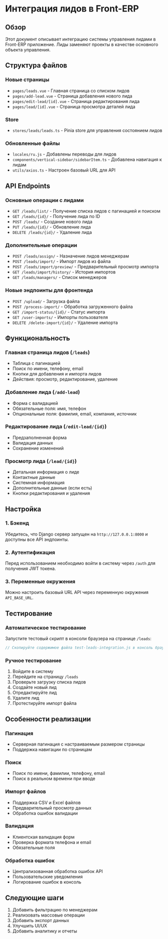 # Интеграция лидов в Front-ERP

## Обзор

Этот документ описывает интеграцию системы управления лидами в Front-ERP приложение. Лиды заменяют проекты в качестве основного объекта управления.

## Структура файлов

### Новые страницы
- `pages/leads.vue` - Главная страница со списком лидов
- `pages/add-lead.vue` - Страница добавления нового лида
- `pages/edit-lead/[id].vue` - Страница редактирования лида
- `pages/lead/[id].vue` - Страница просмотра деталей лида

### Store
- `stores/leads/leads.ts` - Pinia store для управления состоянием лидов

### Обновленные файлы
- `locales/ru.js` - Добавлены переводы для лидов
- `components/vertical-sidebar/sidebarItem.ts` - Добавлена навигация к лидам
- `utils/axios.ts` - Настроен базовый URL для API

## API Endpoints

### Основные операции с лидами
- `GET /leads/list/` - Получение списка лидов с пагинацией и поиском
- `GET /leads/{id}/` - Получение лида по ID
- `POST /leads/` - Создание нового лида
- `PUT /leads/{id}/` - Обновление лида
- `DELETE /leads/{id}/` - Удаление лида

### Дополнительные операции
- `POST /leads/assign/` - Назначение лидов менеджерам
- `POST /leads/import/` - Импорт лидов из файла
- `POST /leads/import/preview/` - Предварительный просмотр импорта
- `GET /leads/import/history/` - История импортов
- `GET /leads/managers/` - Список менеджеров

### Новые эндпоинты для фронтенда
- `POST /upload/` - Загрузка файла
- `POST /process-import/` - Обработка загруженного файла
- `GET /import-status/{id}/` - Статус импорта
- `GET /user-imports/` - Импорты пользователя
- `DELETE /delete-import/{id}/` - Удаление импорта

## Функциональность

### Главная страница лидов (`/leads`)
- Таблица с пагинацией
- Поиск по имени, телефону, email
- Кнопки для добавления и импорта лидов
- Действия: просмотр, редактирование, удаление

### Добавление лида (`/add-lead`)
- Форма с валидацией
- Обязательные поля: имя, телефон
- Опциональные поля: фамилия, email, компания, источник

### Редактирование лида (`/edit-lead/{id}`)
- Предзаполненная форма
- Валидация данных
- Сохранение изменений

### Просмотр лида (`/lead/{id}`)
- Детальная информация о лиде
- Контактные данные
- Системная информация
- Дополнительные данные (если есть)
- Кнопки редактирования и удаления

## Настройка

### 1. Бэкенд
Убедитесь, что Django сервер запущен на `http://127.0.0.1:8000` и доступны все API эндпоинты.

### 2. Аутентификация
Перед использованием необходимо войти в систему через `/auth` для получения JWT токена.

### 3. Переменные окружения
Можно настроить базовый URL API через переменную окружения `API_BASE_URL`.

## Тестирование

### Автоматическое тестирование
Запустите тестовый скрипт в консоли браузера на странице `/leads`:

```javascript
// Скопируйте содержимое файла test-leads-integration.js в консоль браузера
```

### Ручное тестирование
1. Войдите в систему
2. Перейдите на страницу `/leads`
3. Проверьте загрузку списка лидов
4. Создайте новый лид
5. Отредактируйте лид
6. Удалите лид
7. Протестируйте импорт файла

## Особенности реализации

### Пагинация
- Серверная пагинация с настраиваемым размером страницы
- Поддержка навигации по страницам

### Поиск
- Поиск по имени, фамилии, телефону, email
- Поиск в реальном времени при вводе

### Импорт файлов
- Поддержка CSV и Excel файлов
- Предварительный просмотр данных
- Обработка ошибок валидации

### Валидация
- Клиентская валидация форм
- Проверка формата телефона и email
- Обязательные поля

### Обработка ошибок
- Централизованная обработка ошибок API
- Пользовательские уведомления
- Логирование ошибок в консоль

## Следующие шаги

1. Добавить фильтрацию по менеджерам
2. Реализовать массовые операции
3. Добавить экспорт данных
4. Улучшить UI/UX
5. Добавить аналитику и отчеты
